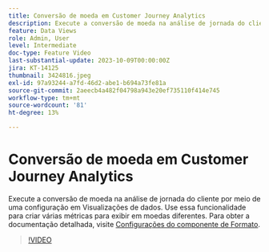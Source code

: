 ```yaml
---
title: Conversão de moeda em Customer Journey Analytics
description: Execute a conversão de moeda na análise de jornada do cliente por meio de uma configuração em Visualizações de dados. Use essa funcionalidade para criar várias métricas para exibir em moedas diferentes.
feature: Data Views
role: Admin, User
level: Intermediate
doc-type: Feature Video
last-substantial-update: 2023-10-09T00:00:00Z
jira: KT-14125
thumbnail: 3424816.jpeg
exl-id: 97a93244-a7fd-46d2-abe1-b694a73fe81a
source-git-commit: 2aeecb4a482f04798a943e20ef735110f414e745
workflow-type: tm+mt
source-wordcount: '81'
ht-degree: 13%

---
```


# Conversão de moeda em Customer Journey Analytics

Execute a conversão de moeda na análise de jornada do cliente por meio de uma configuração em Visualizações de dados. Use essa funcionalidade para criar várias métricas para exibir em moedas diferentes. Para obter a documentação detalhada, visite [Configurações do componente de Formato](https://experienceleague.adobe.com/docs/analytics-platform/using/cja-dataviews/component-settings/format.html?lang=pt-BR#currency).

>[!VIDEO](https://video.tv.adobe.com/v/3424816/?learn=on)
